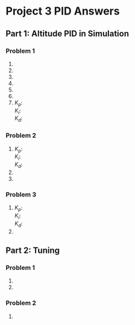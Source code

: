 # Project 3 PID Answers

## Part 1: Altitude PID in Simulation

### Problem 1
  1.
  2.
  3.
  4.
  5.
  6.
  7.  $K_p$:  
      $K_i$:  
      $K_d$:  

### Problem 2
  1.  $K_p$:  
      $K_i$:  
      $K_d$:  
  2.
  3.

### Problem 3
  1.  $K_p$:  
      $K_i$:  
      $K_d$:  
  2.  

## Part 2: Tuning

### Problem 1
  1.  
  2.  

### Problem 2
  1.
